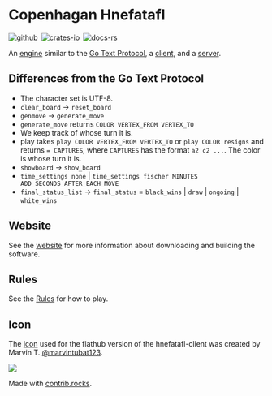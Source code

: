# Copenhagan Hnefatafl

[![github]][github-link]&ensp;[![crates-io]][crates-io-link]&ensp;[![docs-rs]][docs-rs-link]

[github]: https://img.shields.io/badge/github-8da0cb?logo=github
[github-link]: https://github.com/dcampbell24/hnefatafl-copenhagen
[crates-io]: https://img.shields.io/badge/crates.io-fc8d62?logo=rust
[crates-io-link]: https://crates.io/crates/hnefatafl-copenhagen
[docs-rs]: https://img.shields.io/badge/docs.rs-66c2a5?logo=docs.rs
[docs-rs-link]: https://docs.rs/hnefatafl-copenhagen

An [engine] similar to the [Go Text Protocol], a [client], and a [server].

[engine]: https://github.com/dcampbell24/hnefatafl-copenhagen/blob/main/src/bin/hnefatafl-text-protocol.rs
[Go Text Protocol]: https://www.lysator.liu.se/~gunnar/gtp/gtp2-spec-draft2/gtp2-spec.html
[client]: https://github.com/dcampbell24/hnefatafl-copenhagen/blob/main/src/bin/hnefatafl-client.rs
[server]: https://github.com/dcampbell24/hnefatafl-copenhagen/blob/main/src/bin/hnefatafl-server.rs

## Differences from the Go Text Protocol

* The character set is UTF-8.
* `clear_board` -> `reset_board`
* `genmove` -> `generate_move`
* `generate_move` returns `COLOR VERTEX_FROM VERTEX_TO`
* We keep track of whose turn it is.
* play takes `play COLOR VERTEX_FROM VERTEX_TO` or `play COLOR resigns` and
  returns `= CAPTURES`, where `CAPTURES` has the format `a2 c2 ...`. The color
  is whose turn it is.
* `showboard` -> `show_board`
* `time_settings none` | `time_settings fischer MINUTES ADD_SECONDS_AFTER_EACH_MOVE`
* `final_status_list` -> `final_status` = `black_wins` | `draw` | `ongoing` | `white_wins`

## Website

See the [website](https://hnefatafl.org/) for more information about downloading
and building the software.

## Rules

See the [Rules](https://hnefatafl.org/rules.html) for how to play.

## Icon

The [icon] used for the flathub version of the hnefatafl-client was created by
Marvin T. [@marvintubat123].

[icon]: https://raw.githubusercontent.com/dcampbell24/hnefatafl-copenhagen/refs/heads/main/icons/king.svg
[@marvintubat123]: https://www.freelancer.com/u/marvintubat123

<a href="https://github.com/dcampbell24/hnefatafl-copenhagen/graphs/contributors">
  <img src="https://contrib.rocks/image?repo=dcampbell24/hnefatafl-copenhagen" />
</a>

Made with [contrib.rocks](https://contrib.rocks).
